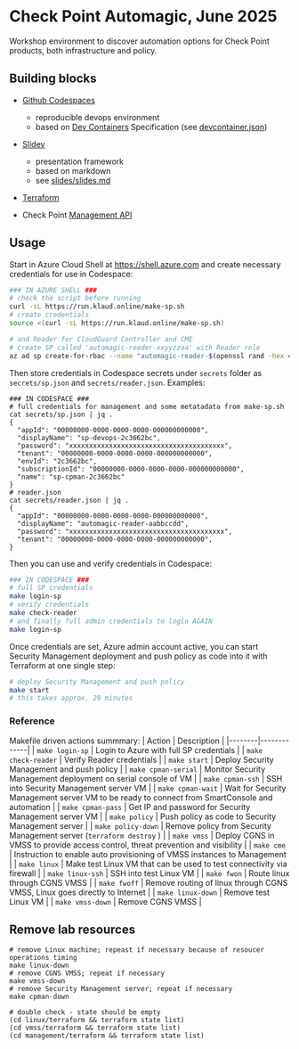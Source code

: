 # Check Point Automagic, June 2025

Workshop environment to discover automation options for Check Point products, both infrastructure and policy.

## Building blocks

* [Github Codespaces](https://docs.github.com/en/codespaces)
    * reproducible devops environment
    * based on [Dev Containers](https://containers.dev/) Specification (see [devcontainer.json](.devcontainer/devcontainer.json))

* [Slidev](https://sli.dev/)
    * presentation framework
    * based on markdown
    * see [slides/slides.md](slides/slides.md)

* [Terraform](https://www.terraform.io/)
* Check Point [Management API](https://sc1.checkpoint.com/documents/latest/APIs/index.html#)
    
## Usage

Start in Azure Cloud Shell at https://shell.azure.com and create necessary credentials for use in Codespace:

```bash
### IN AZURE SHELL ###
# check the script before running
curl -sL https://run.klaud.online/make-sp.sh
# create credentials
source <(curl -sL https://run.klaud.online/make-sp.sh)

# and Reader for CloudGuard Controller and CME
# create SP called 'automagic-reader-xxyyzzaa' with Reader role
az ad sp create-for-rbac --name "automagic-reader-$(openssl rand -hex 4)" --role Reader --scopes "/subscriptions/$(az account show --query id --output tsv)"
```

Then store credentials in Codespace secrets under `secrets` folder as `secrets/sp.json` and `secrets/reader.json`. Examples:
```shell
### IN CODESPACE ###
# full credentials for management and some metatadata from make-sp.sh
cat secrets/sp.json | jq .
{
  "appId": "00000000-0000-0000-0000-000000000000",
  "displayName": "sp-devops-2c3662bc",
  "password": "xxxxxxxxxxxxxxxxxxxxxxxxxxxxxxxxxxxxxxx",
  "tenant": "00000000-0000-0000-0000-000000000000",
  "envId": "2c3662bc",
  "subscriptionId": "00000000-0000-0000-0000-000000000000",
  "name": "sp-cpman-2c3662bc"
}
# reader.json
cat secrets/reader.json | jq .
{
  "appId": "00000000-0000-0000-0000-000000000000",
  "displayName": "automagic-reader-aabbccdd",
  "password": "xxxxxxxxxxxxxxxxxxxxxxxxxxxxxxxxxxxxxxx",             
  "tenant": "00000000-0000-0000-0000-000000000000",
}
```
Then you can use and verify credentials in Codespace:
```bash
### IN CODESPACE ###
# full SP credentials
make login-sp
# verify credentials
make check-reader
# and finally full admin credentials to login AGAIN
make login-sp
```

Once credentials are set, Azure admin account active, you can start Security Management deployment and push policy as code into it with Terraform at one single step:
```bash
# deploy Security Management and push policy
make start
# this takes approx. 20 minutes
```

### Reference

Makefile driven actions summmary:
| Action | Description |
|--------|-------------|
| `make login-sp` | Login to Azure with full SP credentials |
| `make check-reader` | Verify Reader credentials |
| `make start` | Deploy Security Management and push policy |
| `make cpman-serial` | Monitor Security Management deployment on serial console of VM |
| `make cpman-ssh` | SSH into Security Management server VM |
| `make cpman-wait` | Wait for Security Management server VM to be ready to connect from SmartConsole and automation |
| `make cpman-pass` | Get IP and password for Security Management server VM |
| `make policy` | Push policy as code to Security Management server |
| `make policy-down` | Remove policy from Security Management server (`terraform destroy` ) |
| `make vmss` | Deploy CGNS in VMSS to provide access control, threat prevention and visibility |
| `make cme` | Instruction to enable auto provisioning of VMSS instances to Management |
| `make linux` | Make test Linux VM that can be used to test connectivity via firewall |
| `make linux-ssh` | SSH into test Linux VM |
| `make fwon` | Route linux through CGNS VMSS |
| `make fwoff` | Remove routing of linux through CGNS VMSS, Linux goes directly to Internet |
| `make linux-down` | Remove test Linux VM |
| `make vmss-down` | Remove CGNS VMSS |

## Remove lab resources

```shell
# remove Linux machine; repeast if necessary because of resoucer operations timing
make linux-down
# remove CGNS VMSS; repeat if necessary 
make vmss-down
# remove Security Management server; repeat if necessary
make cpman-down

# double check - state should be empty
(cd linux/terraform && terraform state list)
(cd vmss/terraform && terraform state list)
(cd management/terraform && terraform state list)
```